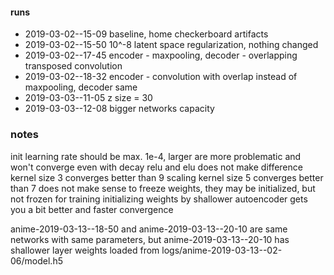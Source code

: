 #### runs
- 2019-03-02--15-09 baseline, home checkerboard artifacts
- 2019-03-02--15-50 10^-8 latent space regularization, nothing changed 
- 2019-03-02--17-45 encoder - maxpooling, decoder - overlapping transposed convolution
- 2019-03-02--18-32 encoder - convolution with overlap instead of maxpooling, decoder same
- 2019-03-03--11-05 z size = 30
- 2019-03-03--12-08 bigger networks capacity

### notes

init learning rate should be max. 1e-4, larger are more problematic and won't converge even with decay
relu and elu does not make difference
kernel size 3 converges better than 9
scaling kernel size 5 converges better than 7
does not make sense to freeze weights, they may be initialized, but not frozen for training
initializing weights by shallower autoencoder gets you a bit better and faster convergence

anime-2019-03-13--18-50 and anime-2019-03-13--20-10 are same networks with same parameters, 
but anime-2019-03-13--20-10 has shallower layer weights loaded from logs/anime-2019-03-13--02-06/model.h5